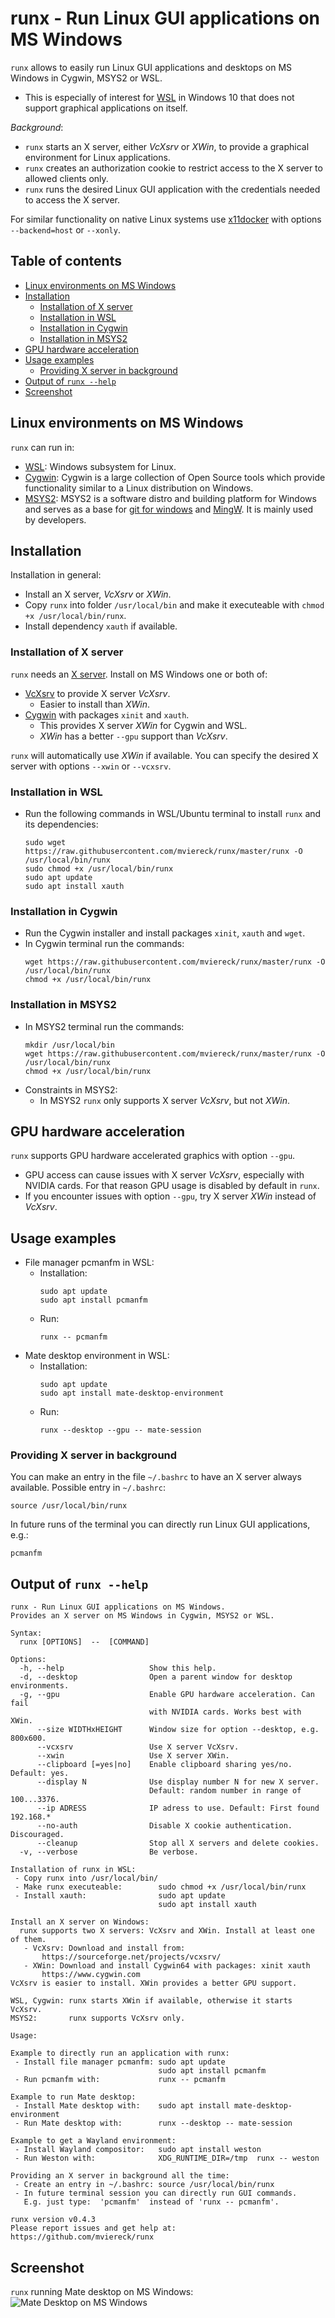# runx - Run Linux GUI applications on MS Windows
`runx` allows to easily run Linux GUI applications and desktops on MS Windows in Cygwin, MSYS2 or WSL.

 - This is especially of interest for [WSL](https://docs.microsoft.com/en-us/windows/wsl/about) in Windows 10 that does not support graphical applications on itself.

*Background*:
 - `runx` starts an X server, either *VcXsrv* or *XWin*, to provide a graphical environment for Linux applications.
 - `runx` creates an authorization cookie to restrict access to the X server to allowed clients only.
 - `runx` runs the desired Linux GUI application with the credentials needed to access the X server.
 
For similar functionality on native Linux systems use [x11docker](https://github.com/mviereck/x11docker) with options `--backend=host` or `--xonly`.

## Table of contents
 - [Linux environments on MS Windows](#linux-environments-on-ms-windows)
 - [Installation](#installation)
   - [Installation of X server](#installation-of-x-server)
   - [Installation in WSL](#installation-in-wsl)
   - [Installation in Cygwin](#installation-in-cygwin)
   - [Installation in MSYS2](#installation-in-msys2)
 - [GPU hardware acceleration](#gpu-hardware-acceleration)
 - [Usage examples](#Usage-examples)
   - [Providing X server in background](#providing-x-server-in-background)
 - [Output of `runx --help`](#output-of-runx---help)
 - [Screenshot](#screenshot)

## Linux environments on MS Windows
`runx` can run in:
 - [WSL](https://docs.microsoft.com/en-us/windows/wsl/about): Windows subsystem for Linux.
 - [Cygwin](https://www.cygwin.com/): Cygwin is a large collection of Open Source tools which provide functionality similar to a Linux distribution on Windows.
 - [MSYS2](https://www.msys2.org/): MSYS2 is a software distro and building platform for Windows and serves as a base for [git for windows](https://gitforwindows.org/) and [MingW](http://www.mingw.org/). It is mainly used by developers.
   

## Installation
Installation in general:
 - Install an X server, *VcXsrv* or *XWin*.
 - Copy `runx` into folder `/usr/local/bin` and make it executeable with `chmod +x /usr/local/bin/runx`.
 - Install dependency `xauth` if available.
 
### Installation of X server
`runx` needs an [X server](https://en.wikipedia.org/wiki/X_Window_System). Install on MS Windows one or both of:
 - [VcXsrv](https://sourceforge.net/projects/vcxsrv/) to provide X server *VcXsrv*. 
   - Easier to install than *XWin*.
 - [Cygwin](https://www.cygwin.com) with packages `xinit` and `xauth`. 
   - This provides X server *XWin* for Cygwin and WSL.
   - *XWin* has a better `--gpu` support than *VcXsrv*.
 
`runx` will automatically use *XWin* if available. You can specify the desired X server with options `--xwin` or `--vcxsrv`. 

### Installation in WSL
 - Run the following commands in WSL/Ubuntu terminal to install `runx` and its dependencies:
   ```
   sudo wget https://raw.githubusercontent.com/mviereck/runx/master/runx -O /usr/local/bin/runx
   sudo chmod +x /usr/local/bin/runx
   sudo apt update
   sudo apt install xauth
   ```
   
### Installation in Cygwin
 - Run the Cygwin installer and install packages `xinit`, `xauth` and `wget`.
 - In Cygwin terminal run the commands:
   ```
   wget https://raw.githubusercontent.com/mviereck/runx/master/runx -O /usr/local/bin/runx
   chmod +x /usr/local/bin/runx
   ```
   
### Installation in MSYS2
 - In MSYS2 terminal run the commands:
   ```
   mkdir /usr/local/bin
   wget https://raw.githubusercontent.com/mviereck/runx/master/runx -O /usr/local/bin/runx
   chmod +x /usr/local/bin/runx
   ```
 - Constraints in MSYS2:
   - In MSYS2 `runx` only supports X server *VcXsrv*, but not *XWin*.

## GPU hardware acceleration
`runx` supports GPU hardware accelerated graphics with option `--gpu`.
 - GPU access can cause issues with X server *VcXsrv*, especially with NVIDIA cards. For that reason GPU usage is disabled by default in `runx`.
 - If you encounter issues with option `--gpu`, try X server *XWin* instead of *VcXsrv*.

## Usage examples
 - File manager pcmanfm in WSL:
   - Installation:
     ```
     sudo apt update
     sudo apt install pcmanfm
     ```
   - Run:
     ```
     runx -- pcmanfm
     ```
 - Mate desktop environment in WSL:
   - Installation:
     ```
     sudo apt update
     sudo apt install mate-desktop-environment
     ```
   - Run:
     ```
     runx --desktop --gpu -- mate-session
     ```

### Providing X server in background
You can make an entry in the file `~/.bashrc` to have an X server always available.
Possible entry in `~/.bashrc`:
```
source /usr/local/bin/runx
```
In future runs of the terminal you can directly run Linux GUI applications, e.g.:
```
pcmanfm
```

## Output of `runx --help`
```
runx - Run Linux GUI applications on MS Windows.
Provides an X server on MS Windows in Cygwin, MSYS2 or WSL.

Syntax:
  runx [OPTIONS]  --  [COMMAND]

Options:
  -h, --help                   Show this help.
  -d, --desktop                Open a parent window for desktop environments.
  -g, --gpu                    Enable GPU hardware acceleration. Can fail 
                               with NVIDIA cards. Works best with XWin.
      --size WIDTHxHEIGHT      Window size for option --desktop, e.g. 800x600.
      --vcxsrv                 Use X server VcXsrv.
      --xwin                   Use X server XWin.
      --clipboard [=yes|no]    Enable clipboard sharing yes/no. Default: yes.
      --display N              Use display number N for new X server.
                               Default: random number in range of 100...3376.
      --ip ADRESS              IP adress to use. Default: First found 192.168.*
      --no-auth                Disable X cookie authentication. Discouraged.
      --cleanup                Stop all X servers and delete cookies.
  -v, --verbose                Be verbose.

Installation of runx in WSL:
 - Copy runx into /usr/local/bin/
 - Make runx executeable:        sudo chmod +x /usr/local/bin/runx
 - Install xauth:                sudo apt update
                                 sudo apt install xauth
 
Install an X server on Windows:
  runx supports two X servers: VcXsrv and XWin. Install at least one of them.
   - VcXsrv: Download and install from: 
       https://sourceforge.net/projects/vcxsrv/
   - XWin: Download and install Cygwin64 with packages: xinit xauth
       https://www.cygwin.com
VcXsrv is easier to install. XWin provides a better GPU support.

WSL, Cygwin: runx starts XWin if available, otherwise it starts VcXsrv.
MSYS2:       runx supports VcXsrv only.

Usage:

Example to directly run an application with runx:
 - Install file manager pcmanfm: sudo apt update
                                 sudo apt install pcmanfm
 - Run pcmanfm with:             runx -- pcmanfm

Example to run Mate desktop:
 - Install Mate desktop with:    sudo apt install mate-desktop-environment
 - Run Mate desktop with:        runx --desktop -- mate-session
 
Example to get a Wayland environment:
 - Install Wayland compositor:   sudo apt install weston
 - Run Weston with:              XDG_RUNTIME_DIR=/tmp  runx -- weston

Providing an X server in background all the time:
 - Create an entry in ~/.bashrc: source /usr/local/bin/runx
 - In future terminal session you can directly run GUI commands.
   E.g. just type:  'pcmanfm'  instead of 'runx -- pcmanfm'.

runx version v0.4.3
Please report issues and get help at:   https://github.com/mviereck/runx
 ```
 
 ## Screenshot
 `runx` running Mate desktop on MS Windows:
 ![Mate Desktop on MS Windows](https://raw.githubusercontent.com/mviereck/x11docker/screenshots/screenshot-runx.png)
 

